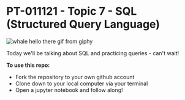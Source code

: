 # PT-011121 - Topic 7 - SQL (Structured Query Language)

![whale hello there gif from giphy](https://media.giphy.com/media/mW05nwEyXLP0Y/giphy.gif)

Today we'll be talking about SQL and practicing queries - can't wait!

**To use this repo:**

- Fork the repository to your own github account
- Clone down to your local computer via your terminal
- Open a jupyter notebook and follow along!

